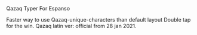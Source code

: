 Qazaq Typer For Espanso

Faster way to use Qazaq-unique-characters than default layout
Double tap for the win.
Qazaq latin ver: official from 28 jan 2021.
